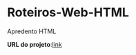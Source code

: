 # Roteiros-Web-HTML
 Apredento HTML

**URL do projeto**:[link](https://github.com/weslei573/Roteiros-Web-HTML/blob/main/HTML-Projetos/CV-de-um-pagina/index.html)
